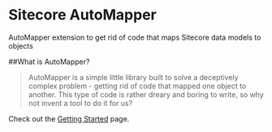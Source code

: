 # Sitecore AutoMapper
AutoMapper extension to get rid of code that maps Sitecore data models to objects

##What is AutoMapper?
> AutoMapper is a simple little library built to solve a deceptively complex problem - getting rid of code that mapped one object to another. This type of code is rather dreary and boring to write, so why not invent a tool to do it for us?

Check out the [Getting Started](https://github.com/AutoMapper/AutoMapper/wiki/Getting-started) page.
